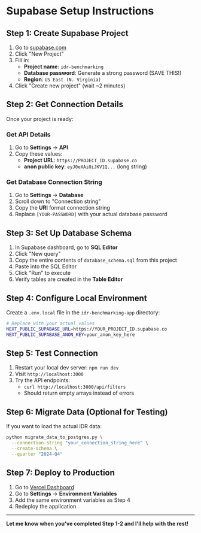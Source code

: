 # Supabase Setup Instructions

## Step 1: Create Supabase Project

1. Go to [supabase.com](https://supabase.com)
2. Click "New Project"
3. Fill in:
   - **Project name**: `idr-benchmarking`
   - **Database password**: Generate a strong password (SAVE THIS!)
   - **Region**: `US East (N. Virginia)`
4. Click "Create new project" (wait ~2 minutes)

## Step 2: Get Connection Details

Once your project is ready:

### Get API Details
1. Go to **Settings** → **API**
2. Copy these values:
   - **Project URL**: `https://PROJECT_ID.supabase.co`
   - **anon public key**: `eyJ0eXAiOiJKV1Q...` (long string)

### Get Database Connection String  
1. Go to **Settings** → **Database**
2. Scroll down to "Connection string"
3. Copy the **URI** format connection string
4. Replace `[YOUR-PASSWORD]` with your actual database password

## Step 3: Set Up Database Schema

1. In Supabase dashboard, go to **SQL Editor**
2. Click "New query"
3. Copy the entire contents of `database_schema.sql` from this project
4. Paste into the SQL Editor
5. Click "Run" to execute
6. Verify tables are created in the **Table Editor**

## Step 4: Configure Local Environment

Create a `.env.local` file in the `idr-benchmarking-app` directory:

```bash
# Replace with your actual values
NEXT_PUBLIC_SUPABASE_URL=https://YOUR_PROJECT_ID.supabase.co
NEXT_PUBLIC_SUPABASE_ANON_KEY=your_anon_key_here
```

## Step 5: Test Connection

1. Restart your local dev server: `npm run dev`
2. Visit `http://localhost:3000`
3. Try the API endpoints:
   - `curl http://localhost:3000/api/filters`
   - Should return empty arrays instead of errors

## Step 6: Migrate Data (Optional for Testing)

If you want to load the actual IDR data:

```bash
python migrate_data_to_postgres.py \
  --connection-string "your_connection_string_here" \
  --create-schema \
  --quarter "2024-Q4"
```

## Step 7: Deploy to Production

1. Go to [Vercel Dashboard](https://vercel.com/clearesthealth/idr-benchmarking-app)
2. Go to **Settings** → **Environment Variables**
3. Add the same environment variables as Step 4
4. Redeploy the application

---

**Let me know when you've completed Step 1-2 and I'll help with the rest!**
